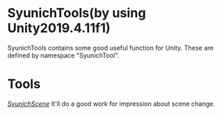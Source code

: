 # SyunichTools(by using Unity2019.4.11f1)
SyunichTools contains some good useful function for Unity. These are defined by namespace "SyunichTool".

# Tools
[*SyunichScene*](https://github.com/Syunich/SyunichTools/tree/master/SyunichScene "SyunichScene") It'll do a good work for impression about scene change.
